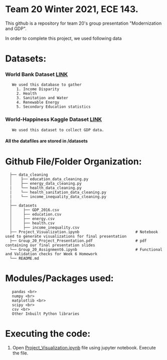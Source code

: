 # Team 20 Winter 2021, ECE 143. 
This github is a repository for team 20's group presentation "Modernization and GDP". 

In order to complete this project, we used following data
# Datasets: 

###  World Bank Dataset [LINK](https://data.worldbank.org/)
       We used this database to gather 
         1. Income Disparity
         2. Health
         3. Sanitation and Water
         4. Renewable Energy
         5. Secondary Education statistics

###  World-Happiness Kaggle Dataset [LINK](https://www.kaggle.com/unsdsn/world-happiness)
       We used this dataset to collect GDP data. 


#### All the datafiles are stored in /datasets

# Github File/Folder Organization:
      ├── data_cleaning                                            
      │    ├── education_data_cleaning.py                                  
      │    ├── energy_data_cleaning.py                               
      |    └── health_data_cleaning.py      
      |    └── health_sanitation_data_cleaning.py   
      |    └── income_inequality_data_cleaning.py   
      |
      ├── datasets                                     
      │     ├── GDP_2016.csv
      │     ├── education.csv
      │     ├── energy.csv
      │     ├── health.csv
      │     ├── income_inequality.csv
      ├── Project_Visualization.ipynb                         # Notebook used to generate visualizations for final presentation
      ├── Group_20_Project_Presentation.pdf                   # pdf containing our final presentation slides
      └── Group_20_Assignment6.ipynb                          # Functional and Validation checks for Week 6 Homework
      └── README.md                                          

#### 
# Modules/Packages used:
       pandas <br>
       numpy <br>
       matplotlib <br>
       scipy <br>
       csv <br>
       Other Inbuilt Python libraries

####
# Executing the code:
1. Open [Project_Visualization.ipynb](https://github.com/hehuntle/ECE_143_PROJECT/blob/main/Project_Visualization.ipynb) file using jupyter notebook. Execute the file.
      

